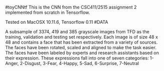 #toyCNNtf
This is the CNN from the CSC411/2515 assignment 2 implemented from scratch in Tensorflow.


Tested on MacOSX 10.11.6,  Tensorflow 0.11
#DATA

A subsample of 3374, 419 and 385 grayscale images from TFD as the training,
validation and testing set respectively. Each image is of size 48 x 48
and contains a face that has been extracted from a variety of sources. The
faces have been rotated, scaled and aligned to make the task easier. The faces
have been labeled by experts and research assistants based on their expression.
These expressions fall into one of seven categories: 1-Anger, 2-Disgust,
3-Fear, 4-Happy, 5-Sad, 6-Surprise, 7-Neutral